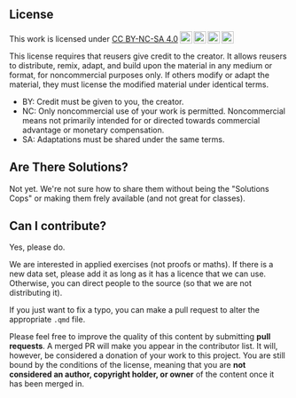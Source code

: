
## License

 <p xmlns:cc="http://creativecommons.org/ns#" >This work is licensed under <a href="http://creativecommons.org/licenses/by-nc-sa/4.0/?ref=chooser-v1" target="_blank" rel="license noopener noreferrer" style="display:inline-block;">CC BY-NC-SA 4.0<img style="height:22px!important;margin-left:3px;vertical-align:text-bottom;" src="https://mirrors.creativecommons.org/presskit/icons/cc.svg?ref=chooser-v1"><img style="height:22px!important;margin-left:3px;vertical-align:text-bottom;" src="https://mirrors.creativecommons.org/presskit/icons/by.svg?ref=chooser-v1"><img style="height:22px!important;margin-left:3px;vertical-align:text-bottom;" src="https://mirrors.creativecommons.org/presskit/icons/nc.svg?ref=chooser-v1"><img style="height:22px!important;margin-left:3px;vertical-align:text-bottom;" src="https://mirrors.creativecommons.org/presskit/icons/sa.svg?ref=chooser-v1"></a></p> 

This license requires that reusers give credit to the creator. It allows reusers to distribute, remix, adapt, and build upon the material in any medium or format, for noncommercial purposes only. If others modify or adapt the material, they must license the modified material under identical terms.

- BY: Credit must be given to you, the creator.
- NC: Only noncommercial use of your work is permitted. Noncommercial means not primarily intended for or directed towards commercial advantage or monetary compensation.
- SA: Adaptations must be shared under the same terms. 

## Are There Solutions? 

Not yet. We're not sure how to share them without being the "Solutions Cops" or making them frely available (and not great for classes). 

## Can I contribute? 

Yes, please do. 

We are interested in applied exercises (not proofs or maths). If there is a new data set, please add it as long as it has a licence that we can use. Otherwise, you can direct people to the source (so that we are not distributing it).

If you just want to fix a typo, you can make a pull request to alter the appropriate `.qmd` file. 

Please feel free to improve the quality of this content by submitting **pull requests**. A merged PR will make you appear in the contributor list. It will, however, be considered a donation of your work to this project. You are still bound by the conditions of the license, meaning that you are **not considered an author, copyright holder, or owner** of the content once it has been merged in.

